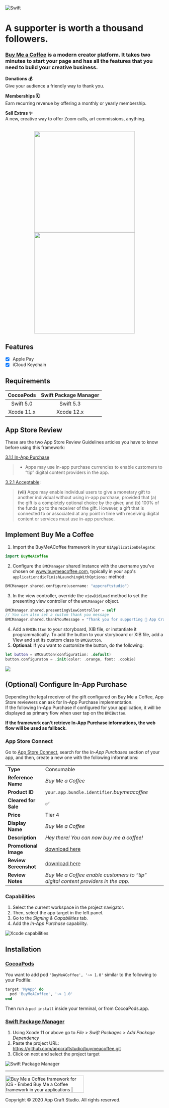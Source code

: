 ![Swift](https://github.com/appcraftstudio/buymeacoffee/workflows/Swift/badge.svg)

# A supporter is  worth a thousand  followers. 

### [Buy Me a Coffee](https://www.buymeacoffee.com) is a modern creator platform. It takes two minutes to start your page and has all the features that you need to build your creative business.

**Donations :moneybag:**  
Give your audience a friendly way to thank you.

**Memberships :spiral_calendar:**  
Earn recurring revenue by offering a monthly or yearly membership.

**Sell Extras :sparkles:**  
A new, creative way to offer Zoom calls, art commissions, anything.  

<p align="center">
<br>
<img src="https://github.com/appcraftstudio/buymeacoffee/raw/master/Images/screenshot-buymeacoffee-home.png" width="320">
<img src="https://github.com/appcraftstudio/buymeacoffee/raw/master/Images/screenshot-buymeacoffee-apple-pay.png" width="320">
</p>

## Features

- [X] Apple Pay
- [X] iCloud Keychain

## Requirements

CocoaPods | Swift Package Manager
:---: | :---:
Swift 5.0 | Swift 5.3
Xcode 11.x | Xcode 12.x

## App Store Review 

These are the two App Store Review Guidelines articles you have to know before using this framework:

[3.1.1 In-App Purchase](https://developer.apple.com/app-store/review/guidelines/#in-app-purchase)
> - Apps may use in-app purchase currencies to enable customers to “tip” digital content providers in the app.

[3.2.1 Acceptable](https://developer.apple.com/app-store/review/guidelines/#acceptable):
> **(vii)** Apps may enable individual users to give a monetary gift to another individual without using in-app purchase, provided that (a) the gift is a completely optional choice by the giver, and (b) 100% of the funds go to the receiver of the gift. However, a gift that is connected to or associated at any point in time with receiving digital content or services must use in-app purchase.

## Implement Buy Me a Coffee

1. Import the BuyMeACoffee framework in your `UIApplicationDelegate`:
```swift
import BuyMeACoffee
```
2. Configure the `BMCManager` shared instance with the username you've chosen on www.buymeacoffee.com, typically in your app's `application:didFinishLaunchingWithOptions:` method:
```swift
BMCManager.shared.configure(username: "appcraftstudio")
```
3. In the view controller, override the `viewDidLoad` method to set the presenting view controller of the `BMCManager` object.
```swift
BMCManager.shared.presentingViewController = self
// You can also set a custom thank you message
BMCManager.shared.thankYouMessage = "Thank you for supporting 🎉 App Craft Studio !"
```
4. Add a `BMCButton` to your storyboard, XIB file, or instantiate it programmatically. To add the button to your storyboard or XIB file, add a View and set its custom class to `BMCButton`.
5. **Optional**: If you want to customize the button, do the following:
```swift
let button = BMCButton(configuration: .default)
button.configuraton = .init(color: .orange, font: .cookie)
```
[<img src="https://github.com/appcraftstudio/buymeacoffee/raw/master/Images/snapshot-bmc-button.png">](https://www.buymeacoffee.com/appcraftstudio)

## (Optional) Configure In-App Purchase

Depending the legal receiver of the gift configured on Buy Me a Coffee, App Store reviewers can ask for In-App Purchase implementation.  
If the following In-App Purchase if configured for your application, it will be displayed as primary flow when user tap on the `BMCButton`.

**If the framework can't retrieve In-App Purchase informations, the web flow will be used as fallback.**

### App Store Connect

Go to [App Store Connect](https://appstoreconnect.apple.com), search for the *In-App Purchases* section of your app, and then, create a new one with the following informations:

|||
| --- | --- |
| **Type** | Consumable |
| **Reference Name** | *Buy Me a Coffee* |
| **Product ID** | `your.app.bundle.identifier`*.buymeacoffee* |
| **Cleared for Sale** | :white_check_mark: |
| **Price** | Tier 4 |
| **Display Name** | *Buy Me a Coffee* |
| **Description** | *Hey there! You can now buy me a coffee!*
| **Promotional Image** | [download here](https://github.com/appcraftstudio/buymeacoffee/raw/master/Images/%20in-app-purchase-promotional-image.jpg) |
| **Review Screenshot** | [download here](https://github.com/appcraftstudio/buymeacoffee/raw/master/Images/%20in-app-purchase-review-screenshot.png) |
| **Review Notes** | *Buy Me a Coffee enable customers to “tip” digital content providers in the app.* |

### Capabilities

1. Select the current workspace in the project navigator.
2. Then, select the app target in the left panel.
3. Go to the *Signing & Capabilities* tab.
4. Add the *In-App Purchase* capability.

![Xcode capabilities](https://github.com/appcraftstudio/buymeacoffee/raw/master/Images/screenshot-xcode-capabilities.png)

## Installation

### [CocoaPods](https://guides.cocoapods.org/using/using-cocoapods.html)

You want to add pod `'BuyMeACoffee', '~> 1.0'` similar to the following to your Podfile:
```rb
target 'MyApp' do
  pod 'BuyMeACoffee', '~> 1.0'
end
```
Then run a `pod install` inside your terminal, or from CocoaPods.app.

### [Swift Package Manager](https://swift.org/package-manager/)

1. Using Xcode 11 or above go to *File* > *Swift Packages* > *Add Package Dependency*
2. Paste the project URL: https://github.com/appcraftstudio/buymeacoffee.git
3. Click on next and select the project target

![Swift Package Manager](https://github.com/appcraftstudio/buymeacoffee/raw/master/Images/screenshot-xcode-spm.png)

---

<a href="https://www.producthunt.com/posts/buy-me-a-coffee-framework-for-ios?utm_source=badge-featured&utm_medium=badge&utm_souce=badge-buy-me-a-coffee-framework-for-ios" target="_blank"><img src="https://api.producthunt.com/widgets/embed-image/v1/featured.svg?post_id=233953&theme=dark" alt="Buy Me a Coffee framework for iOS - Embed Buy Me a Coffee framework in your applications | Product Hunt Embed" style="width: 250px; height: 54px;" width="250px" height="54px" /></a>

Copyright © 2020 App Craft Studio. All rights reserved.
